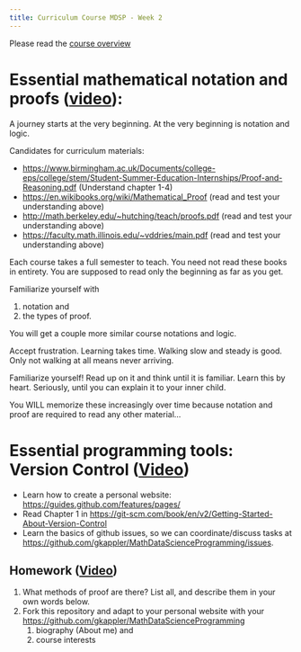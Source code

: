 ```yaml
---
title: Curriculum Course MDSP - Week 2
---
```


Please read the [course overview](../)

# Essential mathematical notation and proofs ([video](https://odysee.com/@MathDataScienceProgramming:6/MSDP-Week2-01-Notation-and-Logic:b)):

A journey starts at the very beginning.
At the very beginning is notation and logic.

Candidates for curriculum materials:
-   <https://www.birmingham.ac.uk/Documents/college-eps/college/stem/Student-Summer-Education-Internships/Proof-and-Reasoning.pdf> (Understand chapter 1-4)
-   <https://en.wikibooks.org/wiki/Mathematical_Proof> (read and test your understanding above)
-   <http://math.berkeley.edu/~hutching/teach/proofs.pdf> (read and test your understanding above)
-   <https://faculty.math.illinois.edu/~vddries/main.pdf> (read and test your understanding above)

Each course takes a full semester to teach.
You need not read these books in entirety.
You are supposed to read only the beginning as far as you get. 

Familiarize yourself with 
1. notation and 
2. the types of proof.

You will get a couple more similar course notations and logic. 

Accept frustration. 
Learning takes time.
Walking slow and steady is good.
Only not walking at all means never arriving.

Familiarize yourself! Read up on it and think until it is familiar. 
Learn this by heart. 
Seriously, until you can explain it to your inner child.

You WILL memorize these increasingly over time 
because notation and proof are required to read any other material...


# Essential programming tools: Version Control ([Video](https://odysee.com/@MathDataScienceProgramming:6/MSDP-Week1-05-GitHub-Guides-1440:e))
- Learn how to create a personal website: <https://guides.github.com/features/pages/>
- Read Chapter 1 in <https://git-scm.com/book/en/v2/Getting-Started-About-Version-Control>
- Learn the basics of github issues, so we can coordinate/discuss tasks at <https://github.com/gkappler/MathDataScienceProgramming/issues>.


## Homework ([Video](https://odysee.com/@MathDataScienceProgramming:6/MSDP-Week2-02-Homework:3))
1. What methods of proof are there? List all, and describe them in your own words below.
2. Fork this repository and adapt to your personal website with your
   https://github.com/gkappler/MathDataScienceProgramming
   1.  biography (About me) and
   2.  course interests
    
